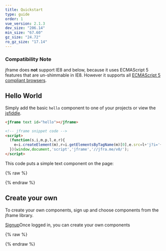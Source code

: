 ```yaml
---
title: Quickstart
type: guide
order: 1
vue_version: 2.1.3
dev_size: "206.14"
min_size: "67.60"
gz_size: "24.72"
ro_gz_size: "17.14"
---
```


### Compatibility Note

jframe does **not** support IE8 and below, because it uses ECMAScript 5 features that are un-shimmable in IE8. However it supports all [ECMAScript 5 compliant browsers](http://caniuse.com/#feat=es5).

## Hello World

Simply add the basic `hello` component to one of your projects or view the [jsfiddle](https://jsfiddle.net/jframe/hvnx6p0q/).

``` html
<jframe text id="hello"></jframe>

<!-- jframe snippet code -->
<script>
  (function(s,i,m,p,l,e,r){
    e=i.createElement(m),r=i.getElementsByTagName(m)[0],e.src=l+'j?i='+[].map.call(i.querySelectorAll(p),function(f){return f.id})+'',s[p]={f:[],ready:function(c){s[p].f.push(c)}},r.parentNode.insertBefore(e,r)
  })(window,document,'script','jframe','//jfra.me/v0/');
</script>
```
This code puts a simple text component on the page:

{% raw %}
<div class="demo">
  <jframe text id="hello"></jframe>
</div>
{% endraw %}

## Create your own

To create your own components, sign up and choose components from the jframe library.

<div id="downloads">
  <a class="button" href="https://jframe.io/auth/signup">Signup</a><span class="light info">Once logged in, you can create your own components</span>
</div>

{% raw %}
<script>
  (function(s,i,m,p,l,e,r){
    e=i.createElement(m),r=i.getElementsByTagName(m)[0],e.src=l+'j?i='+[].map.call(i.querySelectorAll(p),function(f){return f.id})+'',s[p]={f:[],ready:function(c){s[p].f.push(c)}},r.parentNode.insertBefore(e,r)
  })(window,document,'script','jframe','//jfra.me/v0/');
</script>
{% endraw %}
